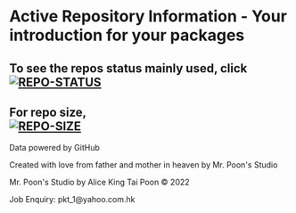 # Active Repository Information - Your introduction for your packages

## To see the repos status mainly used, click <br>[![REPO-STATUS](./.github/button-status.jpg)](./REPO-STATUS.md "REPO-STATUS")</br>
## For repo size, <br>[![REPO-SIZE](./.github/button-size.jpg)](./REPO-SIZE.md "REPO-SIZE")</br>

<p> Data powered by GitHub
<p> Created with love from father and mother in heaven by Mr. Poon's Studio
<p> Mr. Poon's Studio by Alice King Tai Poon © 2022
<p> Job Enquiry: pkt_1@yahoo.com.hk
